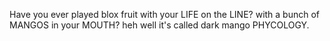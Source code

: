 Have you ever played blox fruit with your LIFE on the LINE? with a bunch of MANGOS in your MOUTH? heh well it's called dark mango PHYCOLOGY. 
